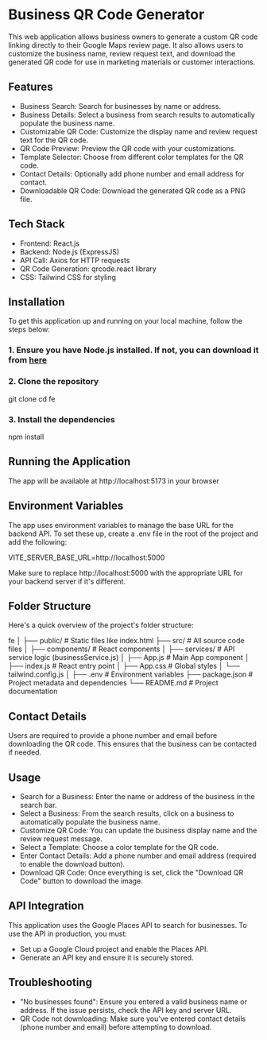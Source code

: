 # Business QR Code Generator

This web application allows business owners to generate a custom QR code linking directly to their Google Maps review page. It also allows users to customize the business name, review request text, and download the generated QR code for use in marketing materials or customer interactions.

## Features

- Business Search: Search for businesses by name or address.
- Business Details: Select a business from search results to automatically populate the business name.
- Customizable QR Code: Customize the display name and review request text for the QR code.
- QR Code Preview: Preview the QR code with your customizations.
- Template Selector: Choose from different color templates for the QR code.
- Contact Details: Optionally add phone number and email address for contact.
- Downloadable QR Code: Download the generated QR code as a PNG file.

## Tech Stack

- Frontend: React.js
- Backend: Node.js (ExpressJS) 
- API Call: Axios for HTTP requests
- QR Code Generation: qrcode.react library
- CSS: Tailwind CSS for styling

## Installation

To get this application up and running on your local machine, follow the steps below:

### 1. Ensure you have Node.js installed. If not, you can download it from [here](https://nodejs.org/)

### 2. Clone the repository

git clone <repository-url>
cd fe

### 3. Install the dependencies

npm install

## Running the Application

The app will be available at http://localhost:5173 in your browser

## Environment Variables

The app uses environment variables to manage the base URL for the backend API. To set these up, create a .env file in the root of the project and add the following:

VITE_SERVER_BASE_URL=http://localhost:5000

Make sure to replace http://localhost:5000 with the appropriate URL for your backend server if it's different.

## Folder Structure

Here's a quick overview of the project's folder structure:

fe
│
├── public/              # Static files like index.html
├── src/                 # All source code files
│   ├── components/      # React components
│   ├── services/        # API service logic (businessService.js)
│   ├── App.js           # Main App component
│   ├── index.js         # React entry point
│   ├── App.css          # Global styles
│   └── tailwind.config.js
│
├── .env                 # Environment variables
├── package.json         # Project metadata and dependencies
└── README.md            # Project documentation

## Contact Details

Users are required to provide a phone number and email before downloading the QR code. This ensures that the business can be contacted if needed.

## Usage

- Search for a Business: Enter the name or address of the business in the search bar.
- Select a Business: From the search results, click on a business to automatically populate the business name.
- Customize QR Code: You can update the business display name and the review request message.
- Select a Template: Choose a color template for the QR code.
- Enter Contact Details: Add a phone number and email address (required to enable the download button).
- Download QR Code: Once everything is set, click the "Download QR Code" button to download the image.

## API Integration

This application uses the Google Places API to search for businesses. To use the API in production, you must:

- Set up a Google Cloud project and enable the Places API.
- Generate an API key and ensure it is securely stored.


## Troubleshooting

- "No businesses found": Ensure you entered a valid business name or address. If the issue persists, check the API key and server URL.
- QR Code not downloading: Make sure you've entered contact details (phone number and email) before attempting to download.